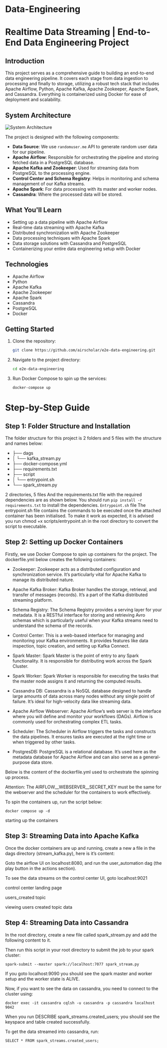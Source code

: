 # Data-Engineering

# Realtime Data Streaming | End-to-End Data Engineering Project

## Introduction

This project serves as a comprehensive guide to building an end-to-end data engineering pipeline. It covers each stage from data ingestion to processing and finally to storage, utilizing a robust tech stack that includes Apache Airflow, Python, Apache Kafka, Apache Zookeeper, Apache Spark, and Cassandra. Everything is containerized using Docker for ease of deployment and scalability.

## System Architecture

![System Architecture](https://github.com/airscholar/e2e-data-engineering/blob/main/Data%20engineering%20architecture.png)

The project is designed with the following components:

- **Data Source**: We use `randomuser.me` API to generate random user data for our pipeline.
- **Apache Airflow**: Responsible for orchestrating the pipeline and storing fetched data in a PostgreSQL database.
- **Apache Kafka and Zookeeper**: Used for streaming data from PostgreSQL to the processing engine.
- **Control Center and Schema Registry**: Helps in monitoring and schema management of our Kafka streams.
- **Apache Spark**: For data processing with its master and worker nodes.
- **Cassandra**: Where the processed data will be stored.

## What You'll Learn

- Setting up a data pipeline with Apache Airflow
- Real-time data streaming with Apache Kafka
- Distributed synchronization with Apache Zookeeper
- Data processing techniques with Apache Spark
- Data storage solutions with Cassandra and PostgreSQL
- Containerizing your entire data engineering setup with Docker

## Technologies

- Apache Airflow
- Python
- Apache Kafka
- Apache Zookeeper
- Apache Spark
- Cassandra
- PostgreSQL
- Docker

## Getting Started

1. Clone the repository:
    ```bash
    git clone https://github.com/airscholar/e2e-data-engineering.git
    ```

2. Navigate to the project directory:
    ```bash
    cd e2e-data-engineering
    ```

3. Run Docker Compose to spin up the services:
    ```bash
    docker-compose up
    ```


# Step-by-Step Guide

## Step 1: Folder Structure and Installation
The folder structure for this project is 2 folders and 5 files with the structure and names below:

- ├── dags
- │   └── kafka_stream.py
- ├── docker-compose.yml
- ├── requirements.txt
- ├── script
- │   └── entrypoint.sh
- └── spark_stream.py

2 directories, 5 files
And the requirements.txt file with the required dependencies are as shown below. 
You should run 
```pip install -r requirements.txt```
to install the dependencies.
```Entrypoint.sh``` file
The entrypoint.sh file contains the commands to be executed once the attached container has been initialised. To make it work as expected, it is advised you run chmod +x scripts/entrypoint.sh in the root directory to convert the script to executable.


## Step 2: Setting up Docker Containers

Firstly, we use Docker Compose to spin up containers for the project. The dockerfile.yml below creates the following containers:

- Zookeeper: Zookeeper acts as a distributed configuration and synchronization service. It’s particularly vital for Apache Kafka to manage its distributed nature.

- Apache Kafka Broker: Kafka Broker handles the storage, retrieval, and transfer of messages (records). It’s a part of the Kafka distributed streaming platform.

- Schema Registry: The Schema Registry provides a serving layer for your metadata. It is a RESTful interface for storing and retrieving Avro schemas which is particularly useful when your Kafka streams need to understand the schema of the records.

- Control Center: This is a web-based interface for managing and monitoring your Kafka environments. It provides features like data inspection, topic creation, and setting up Kafka Connect.

- Spark Master: Spark Master is the point of entry to any Spark functionality. It is responsible for distributing work across the Spark Cluster.

- Spark Worker: Spark Worker is responsible for executing the tasks that the master node assigns it and returning the computed results.

- Cassandra DB: Cassandra is a NoSQL database designed to handle large amounts of data across many nodes without any single point of failure. It’s ideal for high-velocity data like streaming data.

- Apache Airflow Webserver: Apache Airflow’s web server is the interface where you will define and monitor your workflows (DAGs). Airflow is commonly used for orchestrating complex ETL tasks.

- Scheduler: The Scheduler in Airflow triggers the tasks and constructs the data pipelines. It ensures tasks are executed at the right time or when triggered by other tasks.

- PostgresDB: PostgreSQL is a relational database. It’s used here as the metadata database for Apache Airflow and can also serve as a general-purpose data store.

Below is the content of the dockerfile.yml used to orchestrate the spinning up process.

Attention: The AIRFLOW__WEBSERVER__SECRET_KEY must be the same for the webserver and the scheduler for the containers to work effectively.


To spin the containers up, run the script below:

```docker compose up -d```

starting up the containers

## Step 3: Streaming Data into Apache Kafka

Once the docker containers are up and running, create a new a file in the dags directory (stream_kafka.py), here is it’s content:


Goto the airflow UI on localhost:8080, and run the user_automation dag (the play button in the actions section).


To see the data streams on the control center UI, goto localhost:9021


control center landing page

users_created topic

viewing users created topic data

## Step 4: Streaming Data into Cassandra

In the root directory, create a new file called spark_stream.py and add the following content to it.


Then run this script in your root directory to submit the job to your spark cluster:

```spark-submit --master spark://localhost:7077 spark_stream.py```

If you goto localhost:9090 you should see the spark master and worker setup and the worker state is ALIVE.


Now, if you want to see the data on cassandra, you need to connect to the cluster using:

```docker exec -it cassandra cqlsh -u cassandra -p cassandra localhost 9042```

When you run DESCRIBE spark_streams.created_users; you should see the keyspace and table created successfully.


To get the data streamed into cassandra, run:

```SELECT * FROM spark_streams.created_users;```






